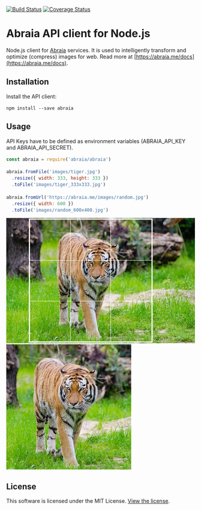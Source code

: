 [![Build Status](https://travis-ci.org/abraia/abraia-nodejs.svg)](https://travis-ci.org/abraia/abraia-nodejs)
[![Coverage Status](https://coveralls.io/repos/github/abraia/abraia-nodejs/badge.svg?branch=master)](https://coveralls.io/github/abraia/abraia-nodejs?branch=master)

# Abraia API client for Node.js

Node.js client for [Abraia](https://abraia.me) services. It is used to
intelligently transform and optimize (compress) images for web. Read more at
[https://abraia.me/docs](https://abraia.me/docs).

## Installation

Install the API client:

```
npm install --save abraia
```

## Usage

API Keys have to be defined as environment variables (ABRAIA_API_KEY and
ABRAIA_API_SECRET).

```js
const abraia = require('abraia/abraia')

abraia.fromFile('images/tiger.jpg')
  .resize({ width: 333, height: 333 })
  .toFile('images/tiger_333x333.jpg')

abraia.fromUrl('https://abraia.me/images/random.jpg')
  .resize({ width: 600 })
  .toFile('images/random_600x400.jpg')
```

![Resized tiger image](images/tiger_503x333.jpg)
![Smart cropped tiger](images/tiger_333x333.jpg)

## License

This software is licensed under the MIT License. [View the license](LICENSE).
